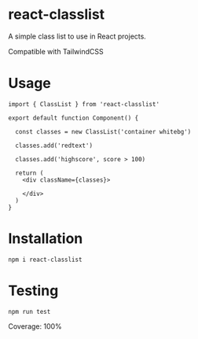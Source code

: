 # react-classlist

A simple class list to use in React projects.

Compatible with TailwindCSS

# Usage

```JS
import { ClassList } from 'react-classlist'

export default function Component() {

  const classes = new ClassList('container whitebg')

  classes.add('redtext')

  classes.add('highscore', score > 100)

  return (
    <div className={classes}>

    </div>
  )
}
```

# Installation

`npm i react-classlist`

# Testing

`npm run test`

Coverage: 100%
